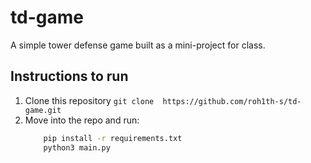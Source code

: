 # td-game

A simple tower defense game built as a mini-project for class.

## Instructions to run

1) Clone this repository ```git clone  https://github.com/roh1th-s/td-game.git```
2) Move into the repo and run: 
    ```bash
        pip install -r requirements.txt
        python3 main.py
    ```